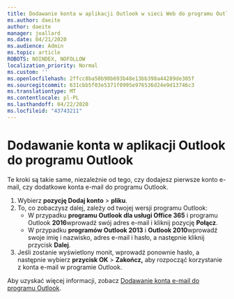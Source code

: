 ```yaml
---
title: Dodawanie konta w aplikacji Outlook w sieci Web do programu Outlook dla systemu Windows
ms.author: daeite
author: daeite
manager: joallard
ms.date: 04/21/2020
ms.audience: Admin
ms.topic: article
ROBOTS: NOINDEX, NOFOLLOW
localization_priority: Normal
ms.custom: ''
ms.openlocfilehash: 2ffcc8ba50b98b693b48e13bb398a44289de305f
ms.sourcegitcommit: 631cbb5f03e5371f0995e976536d24e9d13746c3
ms.translationtype: MT
ms.contentlocale: pl-PL
ms.lasthandoff: 04/22/2020
ms.locfileid: "43743211"
---
```

# <a name="add-your-outlook-on-the-web-account-to-outlook"></a>Dodawanie konta w aplikacji Outlook do programu Outlook

Te kroki są takie same, niezależnie od tego, czy dodajesz pierwsze konto e-mail, czy dodatkowe konta e-mail do programu Outlook.

1. Wybierz **pozycję Dodaj konto** > **pliku**.
1. To, co zobaczysz dalej, zależy od twojej wersji programu Outlook:
    - W przypadku **programu Outlook dla usługi Office 365** i programu Outlook **2016**wprowadź swój adres e-mail i kliknij pozycję **Połącz**.
    - W przypadku **programów Outlook 2013** i **Outlook 2010**wprowadź swoje imię i nazwisko, adres e-mail i hasło, a następnie kliknij przycisk **Dalej**.
1. Jeśli zostanie wyświetlony monit, wprowadź ponownie hasło, a następnie wybierz **przycisk OK** > **Zakończ,** aby rozpocząć korzystanie z konta e-mail w programie Outlook.

Aby uzyskać więcej informacji, zobacz [Dodawanie konta e-mail do programu Outlook](https://support.office.com/article/6e27792a-9267-4aa4-8bb6-c84ef146101b).